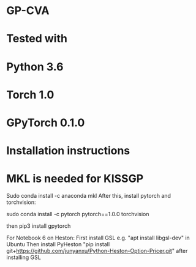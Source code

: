 # GP-CVA

# Tested with

# Python 3.6
# Torch 1.0
# GPyTorch 0.1.0


# Installation instructions
# MKL is needed for KISSGP
Sudo conda install -c anaconda mkl
After this, install pytorch and torchvision:

sudo conda install -c pytorch pytorch==1.0.0 torchvision

then pip3 install gpytorch

For Notebook 6 on Heston:
First install GSL
e.g. "apt install libgsl-dev" in Ubuntu
Then install PyHeston
"pip install git+https://github.com/junyanxu/Python-Heston-Option-Pricer.git" after installing GSL

